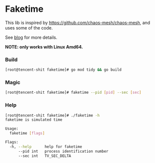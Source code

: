 # Faketime

This lib is inspired by https://github.com/chaos-mesh/chaos-mesh, and uses some of the code.

See [blog](https://int64.me/2020/%e5%9c%a8%e5%ae%b9%e5%99%a8%e4%b8%ad%e8%ae%a9%e6%97%b6%e9%97%b4%e8%87%aa%e7%94%b1%e6%91%87%e6%91%86.html) for more details.

**NOTE: only works with Linux Amd64.**

### Build

```sh
[root@tencent-shit faketime]# go mod tidy && go build
```

### Magic

```sh
[root@tencent-shit faketime]# faketime --pid [pid] --sec [sec]
```

### Help

```sh
[root@tencent-shit faketime]# ./faketime -h
faketime is simulated time

Usage:
  faketime [flags]

Flags:
  -h, --help      help for faketime
      --pid int   process identification number
      --sec int   TV_SEC_DELTA
```

